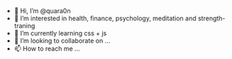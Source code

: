 - 👋 Hi, I’m @quara0n
- 👀 I’m interested in health, finance, psychology, meditation and strength-traning
- 🌱 I’m currently learning css + js
- 💞️ I’m looking to collaborate on ...
- 📫 How to reach me ...

<!---
quara0n/quara0n is a ✨ special ✨ repository because its `README.md` (this file) appears on your GitHub profile.
You can click the Preview link to take a look at your changes.
--->
